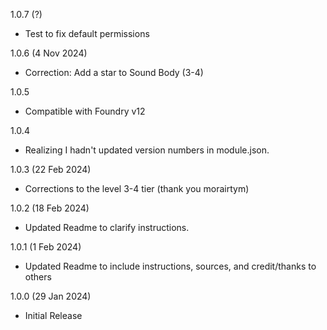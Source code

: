 1.0.7 (?)
* Test to fix default permissions

1.0.6 (4 Nov 2024)
* Correction:  Add a star to Sound Body (3-4)

1.0.5
* Compatible with Foundry v12

1.0.4
* Realizing I hadn't updated version numbers in module.json.

1.0.3 (22 Feb 2024)
* Corrections to the level 3-4 tier (thank you morairtym)

1.0.2 (18 Feb 2024)
* Updated Readme to clarify instructions.

1.0.1 (1 Feb 2024)
* Updated Readme to include instructions, sources, and credit/thanks to others

1.0.0 (29 Jan 2024)
* Initial Release
